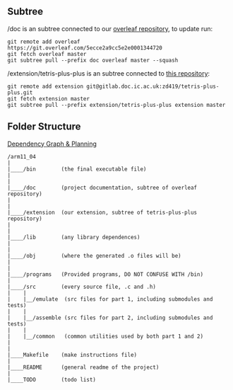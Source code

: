 ## Subtree

/doc is an subtree connected to our [overleaf repository](https://www.overleaf.com/4289975884mvfmsjfdbbyf), to update run:

    git remote add overleaf https://git.overleaf.com/5ecce2a9cc5e2e0001344720
    git fetch overleaf master
    git subtree pull --prefix doc overleaf master --squash

/extension/tetris-plus-plus is an subtree connected to [this repository](https://gitlab.doc.ic.ac.uk/zd419/tetris-plus-plus):

    git remote add extension git@gitlab.doc.ic.ac.uk:zd419/tetris-plus-plus.git
    git fetch extension master
    git subtree pull --prefix extension/tetris-plus-plus extension master

## Folder Structure

[Dependency Graph & Planning](https://drive.google.com/drive/folders/1grtk0Vnl6vUNuBGqPvI5pR31Esl_z2pb?usp=sharing)

    /arm11_04
    |
    |____/bin        (the final executable file)
    |
    |
    |____/doc        (project documentation, subtree of overleaf repository)
    |
    |
    |____/extension  (our extension, subtree of tetris-plus-plus repository)
    |
    |
    |____/lib        (any library dependences)
    |
    |
    |____/obj        (where the generated .o files will be)
    |
    |
    |____/programs   (Provided programs, DO NOT CONFUSE WITH /bin)
    |
    |____/src        (every source file, .c and .h)
    |    |
    |    |__/emulate  (src files for part 1, including submodules and tests)
    |    |
    |    |__/assemble (src files for part 2, including submodules and tests)
    |    |
    |    |__/common   (common utilities used by both part 1 and 2)
    |
    |
    |____Makefile    (make instructions file)
    |
    |____README      (general readme of the project)
    |
    |____TODO        (todo list)
